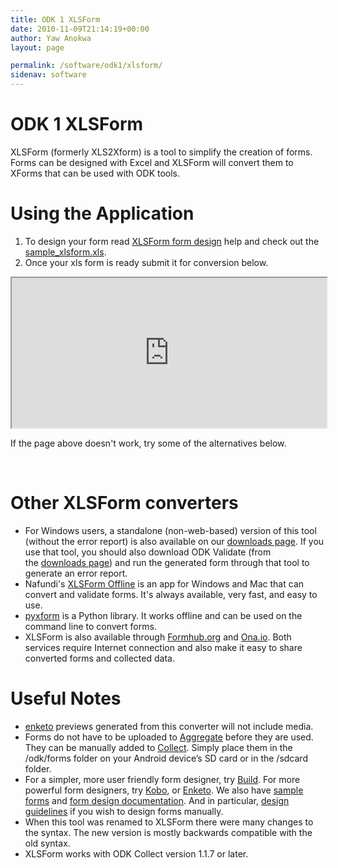 ```yaml
---
title: ODK 1 XLSForm
date: 2010-11-09T21:14:19+00:00
author: Yaw Anokwa
layout: page

permalink: /software/odk1/xlsform/
sidenav: software
---
```


# ODK 1 XLSForm

<p>XLSForm (formerly XLS2Xform) is a tool to simplify the creation of forms. Forms can be designed with Excel and XLSForm will convert them to XForms that can be used with ODK tools.</p>

<h1>Using the Application</h1>

<ol>
	<li>To design your form read&nbsp;<a href="http://xlsform.org">XLSForm form design</a> help and check out the <a href="/1_0_tools/download/sample_xlsform_xls">sample_xlsform.xls</a>.</li>
	<li>Once your xls form is ready submit it for conversion below.</li>
</ol>

<p><iframe height="240" src="http://23.21.114.69/xlsform/" width="100%"></iframe></p>

<p>If the page above doesn't work, try some of the alternatives below.</p>

<p>&nbsp;</p>

<h1><a name="Alternatives"></a>Other XLSForm converters</h1>

<ul>
	<li>For Windows users, a standalone (non-web-based) version of this tool (without the error report) is also available on our <a href="/1_0_tools/download">downloads page</a>. If you use that tool, you should also download ODK Validate (from the&nbsp;<a href="/1_0_tools/download">downloads page</a>) and run the generated form through that tool to generate an error report.</li>
	<li>Nafundi's <a href="https://gum.co/xlsform-offline">XLSForm Offline</a> is an app for Windows and Mac that can convert and validate forms. It's always available, very fast, and easy to use.</li>
	<li><a href="https://github.com/uw-ictd/pyxform">pyxform</a> is a Python library. It works offline and can be used on the command line to convert forms.</li>
	<li>XLSForm is also available through <a href="https://formhub.org/">Formhub.org</a> and <a href="https://ona.io/">Ona.io</a>. Both services require Internet connection and also make it easy to share converted forms and collected data.</li>
</ul>

<h1><a name="Useful_Notes"></a>Useful Notes</h1>

<ul>
	<li><a href="https://enketo.org/">enketo</a> previews generated from this converter will not include media.</li>
	<li>Forms do not have to be uploaded to <a href="aggregate">Aggregate</a> before they are used. They can be manually added to <a href="collect">Collect</a>. Simply place them in the /odk/forms folder on your Android device’s SD card or in the /sdcard folder.</li>
	<li>For a simpler, more user friendly form designer, try <a href="build">Build</a>. For more powerful form designers, try <a href="http://www.kobotoolbox.org/koboform/">Kobo</a>, or <a href="https://enketo.org/">Enketo</a>. We also have <a href="https://github.com/opendatakit/sample-forms">sample forms</a> and <a href="usage_documentation/form_design">form design documentation</a>. And in particular, <a href="usage_documentation/form_guidelines">design guidelines</a> if you wish to design forms manually.</li>
	<li>When this tool was renamed to XLSForm there were many changes to the syntax. The new version is mostly backwards compatible with the old syntax.</li>
	<li>XLSForm works with ODK Collect version 1.1.7 or later.</li>
</ul>
